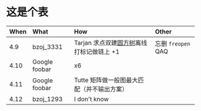 # 这是个表

| When | What | How | Other |
|:-----|:-----|:----|:----|
| 4.9 | bzoj_3331 | Tarjan 求点双建[圆方树](http://immortalco.blog.uoj.ac/blog/1955)离线打标记做链上 +1 | 忘删 `freopen` QAQ |
| 4.10 | Google foobar | x6 ||
| 4.11 | Google foobar | Tutte 矩阵做一般图最大匹配（并不输出方案）||
| 4.12 | bzoj_1293 | I don't know ||